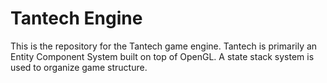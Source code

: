 # Tantech Engine

This is the repository for the Tantech game engine. Tantech is primarily an Entity Component System built on top of OpenGL. A state stack system is used to organize game structure.
